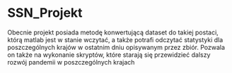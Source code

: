# SSN_Projekt

Obecnie projekt posiada metodę konwertującą dataset do takiej postaci, którą matlab jest w stanie wczytać, a także potrafi odczytać statystyki dla poszczególnych krajów w ostatnim dniu opisywanym przez zbiór.
Pozwala on także na wykonanie skryptów, które starają się przewidzieć dalszy rozwój pandemii w poszczególnych krajach
